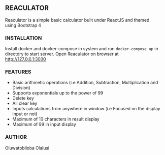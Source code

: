 ## REACULATOR

Reaculator is a simple basic calculator built under ReactJS and themed using Bootstrap 4

### INSTALLATION
Install docker and docker-compose in system and run `docker-compose up` in directory to start server. Open Reaculator on browser at http://127.0.0.1:3000

### FEATURES
 - Basic arithmetic operations (i.e Addition, Subtraction, Multiplication and Division)
 - Supports exponentials up to the power of 99
 - Delete key
 - All clear key
 - Inputs calculations from anywhere in window (i.e Focused on the display input or not)
 - Maximum of 10 characters in result display
 - Maximum of 99 in input display

### AUTHOR
Oluwatobiloba Olalusi
